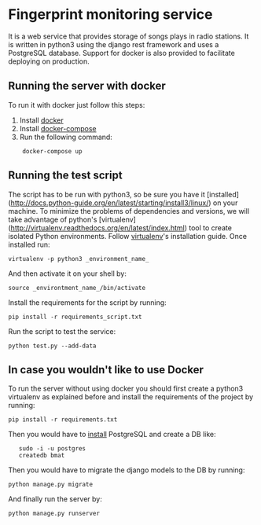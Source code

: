 # Fingerprint monitoring service
It is a web service that provides storage of songs plays in radio stations. It is written in python3 using the django
rest framework and uses a PostgreSQL database. Support for docker is also provided to facilitate deploying on production.

## Running the server with docker
To run it with docker just follow this steps:

1. Install [docker](https://docs.docker.com/engine/installation/)
2. Install [docker-compose](https://docs.docker.com/compose/install/)
3. Run the following command:
```
    docker-compose up
```

## Running the test script
The script has to be run with python3, so be sure you have it [installed] (http://docs.python-guide.org/en/latest/starting/install3/linux/) on your machine.
To minimize the problems of dependencies and versions, we will take advantage of python's
[virtualenv] (http://virtualenv.readthedocs.org/en/latest/index.html) tool to create isolated Python environments.
Follow [virtualenv](http://virtualenv.readthedocs.org/en/latest/virtualenv.html#installation)'s installation guide.
Once installed run:

    virtualenv -p python3 _environment_name_

And then activate it on your shell by:

    source _environtment_name_/bin/activate

Install the requirements for the script by running:

    pip install -r requirements_script.txt

Run the script to test the service:

    python test.py --add-data

## In case you wouldn't like to use Docker
To run the server without using docker you should first create a python3 virtualenv as explained before and install the
requirements of the project by running:

    pip install -r requirements.txt

Then you would have to [install](https://linode.com/docs/databases/postgresql/how-to-install-postgresql-on-ubuntu-16-04/)
PostgreSQL and create a DB like:
```
   sudo -i -u postgres
   createdb bmat
```

Then you would have to migrate the django models to the DB by running:

    python manage.py migrate

And finally run the server by:

    python manage.py runserver

